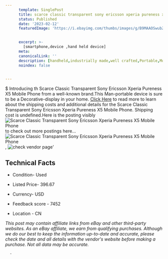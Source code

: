```yaml
---
      template: SinglePost
      title: scarce classic transparent sony ericsson xperia pureness x5 mobile phone
      status: Published
      date: '2023-02-12'
      featuredImage: 'https://i.ebayimg.com/thumbs/images/g/B9MAAOSwubZZ81TA/s-l225.jpg'
       

      excerpt: >-
        [smartphone,device ,hand held device]
      meta:
      canonicalLink: ''
      description: [handheld,industrially made,well crafted,Portable,Mobile,Compact,Convenient,Lightweight,Maneuverable,Man-portable,Miniature,Carriable,Hand-held,Light,Holdable,Transportable,Mobile device,Pocket-sized,On-the-go,Wireless,Cordless,Compact size,Convenient size, smartphone,device ,hand held device]
      noindex: false
      

---
```

$
      Introducing th Scarce Classic Transparent Sony Ericsson Xperia Pureness X5 Mobile Phone from a well-known brand.This Man-portable device  is sure to be a Decorative-display in your home. [Click Here](https://www.ebay.com/itm/333942246203?hash=item4dc0824b3b%3Ag%3AB9MAAOSwubZZ81TA&mkevt=1&mkcid=1&mkrid=711-53200-19255-0&campid=%253CePNCampaignId%253E&customid=%253CreferenceId%253E&toolid=10049) to read more to learn about the shipping costs and additional details for the Scarce Classic Transparent Sony Ericsson Xperia Pureness X5 Mobile Phone. Shipping cost is undefined.Here is the posting visibly ![Scarce Classic Transparent Sony Ericsson Xperia Pureness X5 Mobile Phone](https://i.ebayimg.com/thumbs/images/g/B9MAAOSwubZZ81TA/s-l225.jpg) to check out more postings here... ![Scarce Classic Transparent Sony Ericsson Xperia Pureness X5 Mobile Phone](https://i.ebayimg.com/images/g/B9MAAOSwubZZ81TA/s-l640.jpg), ![check vendor page](https://origin-galleryplus.ebayimg.com/ws/web/333942246203_2_0_1/225x225.jpg,https://origin-galleryplus.ebayimg.com/ws/web/333942246203_3_0_1/225x225.jpg,https://origin-galleryplus.ebayimg.com/ws/web/333942246203_4_0_1/225x225.jpg,https://origin-galleryplus.ebayimg.com/ws/web/333942246203_5_0_1/225x225.jpg,https://origin-galleryplus.ebayimg.com/ws/web/333942246203_6_0_1/225x225.jpg,https://origin-galleryplus.ebayimg.com/ws/web/333942246203_7_0_1/225x225.jpg,https://origin-galleryplus.ebayimg.com/ws/web/333942246203_8_0_1/225x225.jpg)'

      

 ## Technical Facts 



     
      

 - Condition- Used 


      

 - Listed Price- 396.67 


      

 - Currency- USD 


      

 - Feedback score - 7452 


      

 - Location - CN 


      
      

 *_This post may contain affiliate links from eBay and other third-party websites. As an eBay affiliate, we earn from qualifying purchases. Although we do our best to keep the information up-to-date and accurate, please check the date and all details with the vendor's website before making a purchase. Not all data may be accurate._*




      -
